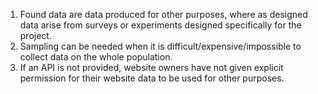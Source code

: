 1. Found data are data produced for other purposes, where as designed data arise from surveys or experiments designed specifically for the project.
2. Sampling can be needed when it is difficult/expensive/impossible to collect data on the whole population.
3. If an API is not provided, website owners have not given explicit permission for their website data to be used for other purposes.